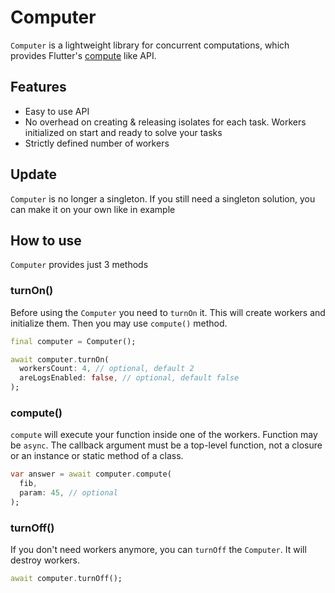 # Computer

`Computer` is a lightweight library for concurrent computations, which provides Flutter's [compute](https://api.flutter.dev/flutter/foundation/compute.html) like API.

## Features

- Easy to use API
- No overhead on creating & releasing isolates for each task. Workers initialized on start and ready to solve your tasks
- Strictly defined number of workers

## Update

`Computer` is no longer a singleton. If you still need a singleton solution, you can make it on your own like in example

<!--
TODO:

- Add a singleton example
-->

## How to use

`Computer` provides just 3 methods

### turnOn()

Before using the `Computer` you need to `turnOn` it. This will create workers and initialize them. Then you may use `compute()` method.

```dart
final computer = Computer();

await computer.turnOn(
  workersCount: 4, // optional, default 2
  areLogsEnabled: false, // optional, default false
);
```

### compute()

`compute` will execute your function inside one of the workers. Function may be `async`. The callback argument must be a top-level function, not a closure or an instance or static method of a class.

```dart
var answer = await computer.compute(
  fib,
  param: 45, // optional
);
```

### turnOff()

If you don't need workers anymore, you can `turnOff` the `Computer`. It will destroy workers.

```dart
await computer.turnOff();
```
